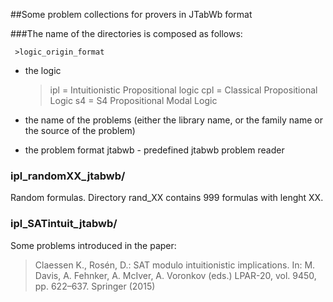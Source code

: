 ##Some problem collections for provers in JTabWb format

###The name of the directories is composed as follows:

     >logic_origin_format

* the logic
    >ipl = Intuitionistic Propositional logic
    >cpl = Classical Propositional Logic
    >s4  = S4 Propositional Modal Logic    

* the name of the problems (either the library name, or the family
  name or the source of the problem)

* the problem format
  jtabwb - predefined jtabwb problem reader


### ipl_randomXX_jtabwb/
  Random formulas. Directory rand_XX contains 999 formulas with lenght XX.

### ipl_SATintuit_jtabwb/
  Some problems introduced in the paper:

  >Claessen K., Rosén, D.: SAT modulo intuitionistic
  > implications. In: M. Davis, A. Fehnker, A. McIver, A. Voronkov
  >(eds.) LPAR-20, vol. 9450, pp. 622–637. Springer (2015)
